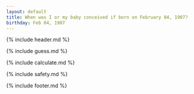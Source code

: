 ```yaml
---
layout: default
title: When was I or my baby conceived if born on February 04, 1907?
birthday: Feb 04, 1907
---
```


{% include header.md %}

{% include guess.md %}

{% include calculate.md %}

{% include safety.md %}

{% include footer.md %}



